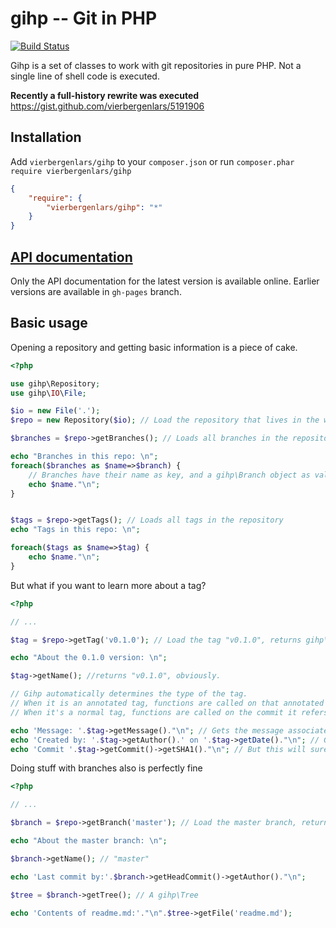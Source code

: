 # gihp -- Git in PHP

[![Build Status](https://travis-ci.org/vierbergenlars/gihp.png?branch=master)](https://travis-ci.org/vierbergenlars/gihp)

Gihp is a set of classes to work with git repositories in pure PHP.
Not a single line of shell code is executed.

**Recently a full-history rewrite was executed** https://gist.github.com/vierbergenlars/5191906

## Installation

Add `vierbergenlars/gihp` to your `composer.json` or run `composer.phar require vierbergenlars/gihp`

```json
{
    "require": {
        "vierbergenlars/gihp": "*"
    }
}
```

## [API documentation](http://vierbergenlars.github.com/gihp)

Only the API documentation for the latest version is available online.
Earlier versions are available in `gh-pages` branch.

## Basic usage

Opening a repository and getting basic information is a piece of cake.
```php
<?php

use gihp\Repository;
use gihp\IO\File;

$io = new File('.');
$repo = new Repository($io); // Load the repository that lives in the working directory

$branches = $repo->getBranches(); // Loads all branches in the repository

echo "Branches in this repo: \n";
foreach($branches as $name=>$branch) {
    // Branches have their name as key, and a gihp\Branch object as value.
    echo $name."\n";
}


$tags = $repo->getTags(); // Loads all tags in the repository
echo "Tags in this repo: \n";

foreach($tags as $name=>$tag) {
    echo $name."\n";
}
```

But what if you want to learn more about a tag?


```php
<?php

// ...

$tag = $repo->getTag('v0.1.0'); // Load the tag "v0.1.0", returns gihp\Tag

echo "About the 0.1.0 version: \n";

$tag->getName(); //returns "v0.1.0", obviously.

// Gihp automatically determines the type of the tag.
// When it is an annotated tag, functions are called on that annotated tag.
// When it's a normal tag, functions are called on the commit it refers to.

echo 'Message: '.$tag->getMessage()."\n"; // Gets the message associated with the tag.
echo 'Created by: '.$tag->getAuthor().' on '.$tag->getDate()."\n"; // Gets the person associated with the tag.
echo 'Commit '.$tag->getCommit()->getSHA1()."\n"; // But this will surely always fetch the commit object to act upon.
```

Doing stuff with branches also is perfectly fine


```php
<?php

// ...

$branch = $repo->getBranch('master'); // Load the master branch, returns gihp\Branch

echo "About the master branch: \n";

$branch->getName(); // "master"

echo 'Last commit by:'.$branch->getHeadCommit()->getAuthor()."\n";

$tree = $branch->getTree(); // A gihp\Tree

echo 'Contents of readme.md:'."\n".$tree->getFile('readme.md');
```
